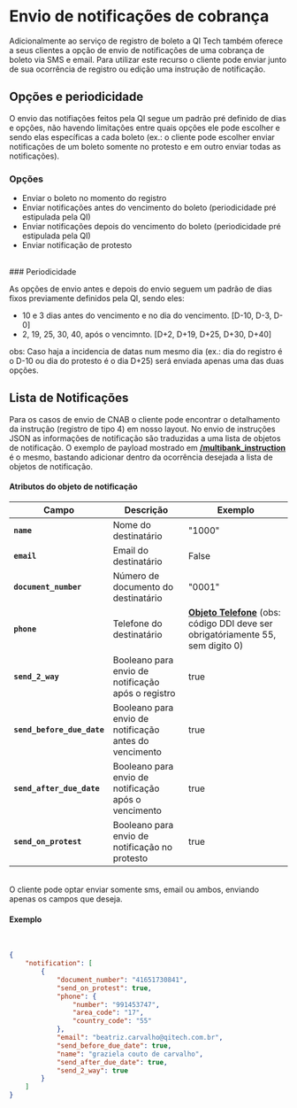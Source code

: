 # Envio de notificações de cobrança

Adicionalmente ao serviço de registro de boleto a QI Tech também oferece a seus clientes a opção de envio de notificações
de uma cobrança de boleto via SMS e email. Para utilizar este recurso o cliente pode enviar junto de sua ocorrência de registro
ou edição uma instrução de notificação.
<br>
## Opções e periodicidade

O envio das notifiações feitos pela QI segue um padrão pré definido de dias e opções, não havendo limitações 
entre quais opções ele pode escolher e sendo elas específicas a cada boleto (ex.: o cliente pode escolher
enviar notificações de um boleto somente no protesto e em outro enviar todas as notificações).
<br>
### Opções

* Enviar o boleto no momento do registro
* Enviar notificações antes do vencimento do boleto (periodicidade pré estipulada pela QI)
* Enviar notificações depois do vencimento do boleto (periodicidade pré estipulada pela QI)
* Enviar notificação de protesto
<br>
### Periodicidade

As opções de envio antes e depois do envio seguem um padrão de dias fixos previamente definidos pela QI, sendo eles:

* 10 e 3 dias antes do vencimento e no dia do vencimento. [D-10, D-3, D-0]
* 2, 19, 25, 30, 40, após o vencimnto. [D+2, D+19, D+25, D+30, D+40]

obs: Caso haja a incidencia de datas num mesmo dia (ex.: dia do registro é
o D-10 ou dia do protesto é o dia D+25) será enviada apenas uma das duas opções.
<br>
## Lista de Notificações

Para os casos de envio de CNAB o cliente pode encontrar o detalhamento
da instrução (registro de tipo 4) em nosso layout. No envio de instruções JSON as informações de notificação são traduzidas
a uma lista de objetos de notificação.
O exemplo de payload mostrado em **[/multibank_instruction](?882#instrucao_json)** é o mesmo, bastando adicionar dentro
da ocorrência desejada a lista de objetos de notificação.
<br>
#### Atributos do objeto de notificação

| Campo | Descrição | Exemplo |
|---|---|---|
| **`name`** | Nome do destinatário | "1000" |
| **`email`** | Email do destinatário | False |
| **`document_number`** | Número de documento do destinatário | "0001" |
| **`phone`**| Telefone do destinatário | **[Objeto Telefone](#objeto-telefone)** (obs: código DDI deve ser obrigatóriamente 55, sem digito 0) |
| **`send_2_way`** | Booleano para envio de notificação após o registro | true |
| **`send_before_due_date`** | Booleano para envio de notificação antes do vencimento | true |
| **`send_after_due_date`** | Booleano para envio de notificação após o vencimento | true |
| **`send_on_protest`** | Booleano para envio de notificação no protesto | true |
<br>
O cliente pode optar enviar somente sms, email ou ambos, enviando apenas os campos que deseja.
<br>

#### Exemplo
<br>

```json
{
    "notification": [
        {
            "document_number": "41651730841",
            "send_on_protest": true,
            "phone": {
                "number": "991453747",
                "area_code": "17",
                "country_code": "55"
            },
            "email": "beatriz.carvalho@qitech.com.br",
            "send_before_due_date": true,
            "name": "graziela couto de carvalho",
            "send_after_due_date": true,
            "send_2_way": true
        }
    ]
}
```
<br>